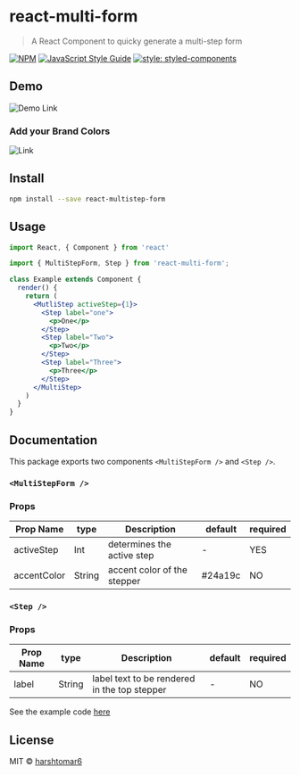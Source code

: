 # react-multi-form

> A React Component to quicky generate a multi-step form

[![NPM](https://img.shields.io/npm/v/react-multi-form.svg)](https://www.npmjs.com/package/react-multi-form) [![JavaScript Style Guide](https://img.shields.io/badge/code_style-standard-brightgreen.svg)](https://standardjs.com) [![style: styled-components](https://img.shields.io/badge/style-%F0%9F%92%85%20styled--components-orange.svg?colorB=daa357&colorA=db748e)](https://github.com/styled-components/styled-components) 

## Demo
![Demo Link](https://media.giphy.com/media/Q7v8WigTrzCmcUQvnA/giphy.gif)

### Add your Brand Colors
![Link](https://media.giphy.com/media/dAcoQshy4WBrlUz5CZ/giphy.gif)

## Install

```bash
npm install --save react-multistep-form
```

## Usage

```jsx
import React, { Component } from 'react'

import { MultiStepForm, Step } from 'react-multi-form';

class Example extends Component {
  render() {
    return (
      <MutliStep activeStep={1}>
        <Step label="one">
          <p>One</p>
        </Step>
        <Step label="Two">
          <p>Two</p>
        </Step>
        <Step label="Three">
          <p>Three</p>
        </Step>
      </MultiStep>
    )
  }
}
```

## Documentation

This package exports two components `<MultiStepForm />` and `<Step />`.

### `<MultiStepForm />`
### Props
|Prop Name|type| Description|default|required|
|---------|----|-------|-------|--------|
|activeStep|Int|determines the active step | - | YES|
|accentColor|String|accent color of the stepper|#24a19c|NO|

### `<Step />`
### Props
|Prop Name|type|Description|default|required|
|---------|----|------|-------|--------|
|label|String|label text to be rendered in the top stepper | - | NO|

See the example code [here](https://github.com/harshtomar6/react-multi-form/blob/master/example/src/App.js)

## License

MIT © [harshtomar6](https://github.com/harshtomar6)
